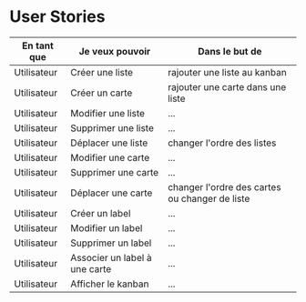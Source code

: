 # User Stories

|En tant que|Je veux pouvoir| Dans le but de|
|---|---|---|
|Utilisateur| Créer une liste| rajouter une liste au kanban|
|Utilisateur| Créer un carte | rajouter une carte dans une liste|
|Utilisateur| Modifier une liste|...|
|Utilisateur| Supprimer une liste|...|
|Utilisateur| Déplacer une liste| changer l'ordre des listes|
|Utilisateur| Modifier une carte|...|
|Utilisateur| Supprimer une carte|...|
|Utilisateur| Déplacer une carte| changer l'ordre des cartes ou changer de liste|
|Utilisateur| Créer un label|...|
|Utilisateur| Modifier un label|...|
|Utilisateur| Supprimer un label|...|
|Utilisateur| Associer un label à une carte|...|
|Utilisateur| Afficher le kanban|...|

